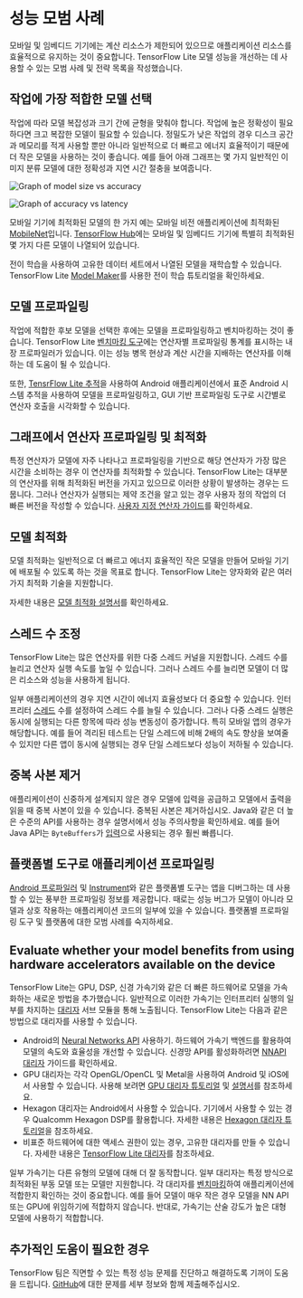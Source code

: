 # 성능 모범 사례

모바일 및 임베디드 기기에는 계산 리소스가 제한되어 있으므로 애플리케이션 리소스를 효율적으로 유지하는 것이 중요합니다. TensorFlow Lite 모델 성능을 개선하는 데 사용할 수 있는 모범 사례 및 전략 목록을 작성했습니다.

## 작업에 가장 적합한 모델 선택

작업에 따라 모델 복잡성과 크기 간에 균형을 맞춰야 합니다. 작업에 높은 정확성이 필요하다면 크고 복잡한 모델이 필요할 수 있습니다. 정밀도가 낮은 작업의 경우 디스크 공간과 메모리를 적게 사용할 뿐만 아니라 일반적으로 더 빠르고 에너지 효율적이기 때문에 더 작은 모델을 사용하는 것이 좋습니다. 예를 들어 아래 그래프는 몇 가지 일반적인 이미지 분류 모델에 대한 정확성과 지연 시간 절충을 보여줍니다.

![Graph of model size vs accuracy](../images/performance/model_size_vs_accuracy.png "모델 크기 대 정확도")

![Graph of accuracy vs latency](../images/performance/accuracy_vs_latency.png "정확도 대 지연")

모바일 기기에 최적화된 모델의 한 가지 예는 모바일 비전 애플리케이션에 최적화된 [MobileNet](https://arxiv.org/abs/1704.04861)입니다. [TensorFlow Hub](https://tfhub.dev/s?deployment-format=lite)에는 모바일 및 임베디드 기기에 특별히 최적화된 몇 가지 다른 모델이 나열되어 있습니다.

전이 학습을 사용하여 고유한 데이터 세트에서 나열된 모델을 재학습할 수 있습니다. TensorFlow Lite [Model Maker](../models/modify/model_maker/)를 사용한 전이 학습 튜토리얼을 확인하세요.

## 모델 프로파일링

작업에 적합한 후보 모델을 선택한 후에는 모델을 프로파일링하고 벤치마킹하는 것이 좋습니다. TensorFlow Lite [벤치마킹 도구](https://github.com/tensorflow/tensorflow/tree/master/tensorflow/lite/tools/benchmark)에는 연산자별 프로파일링 통계를 표시하는 내장 프로파일러가 있습니다. 이는 성능 병목 현상과 계산 시간을 지배하는 연산자를 이해하는 데 도움이 될 수 있습니다.

또한, [TensrFlow Lite 추적](measurement#trace_tensorflow_lite_internals_in_android)을 사용하여 Android 애플리케이션에서 표준 Android 시스템 추적을 사용하여 모델을 프로파일링하고, GUI 기반 프로파일링 도구로 시간별로 연산자 호출을 시각화할 수 있습니다.

## 그래프에서 연산자 프로파일링 및 최적화

특정 연산자가 모델에 자주 나타나고 프로파일링을 기반으로 해당 연산자가 가장 많은 시간을 소비하는 경우 이 연산자를 최적화할 수 있습니다. TensorFlow Lite는 대부분의 연산자를 위해 최적화된 버전을 가지고 있으므로 이러한 상황이 발생하는 경우는 드뭅니다. 그러나 연산자가 실행되는 제약 조건을 알고 있는 경우 사용자 정의 작업의 더 빠른 버전을 작성할 수 있습니다. [사용자 지정 연산자 가이드](../guide/ops_custom)를 확인하세요.

## 모델 최적화

모델 최적화는 일반적으로 더 빠르고 에너지 효율적인 작은 모델을 만들어 모바일 기기에 배포될 수 있도록 하는 것을 목표로 합니다. TensorFlow Lite는 양자화와 같은 여러 가지 최적화 기술을 지원합니다.

자세한 내용은 [모델 최적화 설명서](model_optimization)를 확인하세요.

## 스레드 수 조정

TensorFlow Lite는 많은 연산자를 위한 다중 스레드 커널을 지원합니다. 스레드 수를 늘리고 연산자 실행 속도를 높일 수 있습니다. 그러나 스레드 수를 늘리면 모델이 더 많은 리소스와 성능을 사용하게 됩니다.

일부 애플리케이션의 경우 지연 시간이 에너지 효율성보다 더 중요할 수 있습니다. 인터프리터 [스레드](https://github.com/tensorflow/tensorflow/blob/master/tensorflow/lite/interpreter.h#L346) 수를 설정하여 스레드 수를 늘릴 수 있습니다. 그러나 다중 스레드 실행은 동시에 실행되는 다른 항목에 따라 성능 변동성이 증가합니다. 특히 모바일 앱의 경우가 해당합니다. 예를 들어 격리된 테스트는 단일 스레드에 비해 2배의 속도 향상을 보여줄 수 있지만 다른 앱이 동시에 실행되는 경우 단일 스레드보다 성능이 저하될 수 있습니다.

## 중복 사본 제거

애플리케이션이 신중하게 설계되지 않은 경우 모델에 입력을 공급하고 모델에서 출력을 읽을 때 중복 사본이 있을 수 있습니다. 중복된 사본은 제거하십시오. Java와 같은 더 높은 수준의 API를 사용하는 경우 설명서에서 성능 주의사항을 확인하세요. 예를 들어 Java API는 `ByteBuffers`가 [입력](https://github.com/tensorflow/tensorflow/blob/master/tensorflow/lite/java/src/main/java/org/tensorflow/lite/Interpreter.java#L175)으로 사용되는 경우 훨씬 빠릅니다.

## 플랫폼별 도구로 애플리케이션 프로파일링

[Android 프로파일러](https://developer.android.com/studio/profile/android-profiler) 및 [Instrument](https://help.apple.com/instruments/mac/current/)와 같은 플랫폼별 도구는 앱을 디버그하는 데 사용할 수 있는 풍부한 프로파일링 정보를 제공합니다. 때로는 성능 버그가 모델이 아니라 모델과 상호 작용하는 애플리케이션 코드의 일부에 있을 수 있습니다. 플랫폼별 프로파일링 도구 및 플랫폼에 대한 모범 사례를 숙지하세요.

## Evaluate whether your model benefits from using hardware accelerators available on the device

TensorFlow Lite는 GPU, DSP, 신경 가속기와 같은 더 빠른 하드웨어로 모델을 가속화하는 새로운 방법을 추가했습니다. 일반적으로 이러한 가속기는 인터프리터 실행의 일부를 차지하는 [대리자](delegates) 서브 모듈을 통해 노출됩니다. TensorFlow Lite는 다음과 같은 방법으로 대리자를 사용할 수 있습니다.

- Android의 [Neural Networks API](https://developer.android.com/ndk/guides/neuralnetworks/) 사용하기. 하드웨어 가속기 백엔드를 활용하여 모델의 속도와 효율성을 개선할 수 있습니다. 신경망 API를 활성화하려면 [NNAPI 대리자](https://www.tensorflow.org/lite/android/delegates/nnapi) 가이드를 확인하세요.
- GPU 대리자는 각각 OpenGL/OpenCL 및 Metal을 사용하여 Android 및 iOS에서 사용할 수 있습니다. 사용해 보려면 [GPU 대리자 튜토리얼](gpu) 및 [설명서](gpu_advanced)를 참조하세요.
- Hexagon 대리자는 Android에서 사용할 수 있습니다. 기기에서 사용할 수 있는 경우 Qualcomm Hexagon DSP를 활용합니다. 자세한 내용은 [Hexagon 대리자 튜토리얼](https://www.tensorflow.org/lite/android/delegates/hexagon)을 참조하세요.
- 비표준 하드웨어에 대한 액세스 권한이 있는 경우, 고유한 대리자를 만들 수 있습니다. 자세한 내용은 [TensorFlow Lite 대리자](delegates)를 참조하세요.

일부 가속기는 다른 유형의 모델에 대해 더 잘 동작합니다. 일부 대리자는 특정 방식으로 최적화된 부동 모델 또는 모델만 지원합니다. 각 대리자를 [벤치마킹](measurement)하여 애플리케이션에 적합한지 확인하는 것이 중요합니다. 예를 들어 모델이 매우 작은 경우 모델을 NN API 또는 GPU에 위임하기에 적합하지 않습니다. 반대로, 가속기는 산술 강도가 높은 대형 모델에 사용하기 적합합니다.

## 추가적인 도움이 필요한 경우

TensorFlow 팀은 직면할 수 있는 특정 성능 문제를 진단하고 해결하도록 기꺼이 도움을 드립니다. [GitHub](https://github.com/tensorflow/tensorflow/issues)에 대한 문제를 세부 정보와 함께 제출해주십시오.
